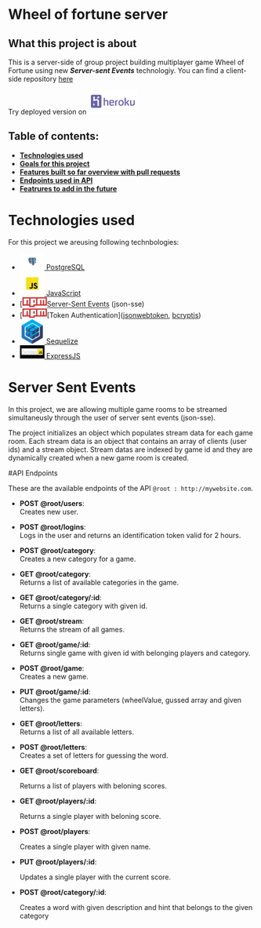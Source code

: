 # Wheel of fortune server
## What this project is about

This is a server-side of group project building multiplayer game Wheel of Fortune using new ***Server-sent Events*** technologiy. 
You can find a client-side repository [here](https://github.com/malanchito/wheel-of-fortune-client)

Try deployed version on [<img src="badges/heroku.png" width="100">](https://wheel-of-fortune-server.herokuapp.com/)

## Table of contents:

- **[Technologies used](#technologies-used)**
- **[Goals for this project](#goals-for-this-project)**
- **[Features built so far overview with pull requests](#features-built-so-far-overview-with-pull-requests)**
- **[Endpoints used in API](#endpoints-in-this-API)**
- **[Featrures to add in the future](#features-to-add-in-the-future)**

# Technologies used
For this project we areusing following technbologies:

* [<img src="badges/postgresql.png" width="50"> PostgreSQL](https://www.postgresql.org/)
* [<img src="badges/javascript-36f5949a45.png" width="50"> JavaScript](https://developer.mozilla.org/en-US/docs/Web/JavaScript)
* [<img src="badges/Npm-logo.svg" width="50">[Server-Sent Events](https://www.npmjs.com/package/json-sse) (json-sse)
* [<img src="badges/Npm-logo.svg" width="50">[Token Authentication]([jsonwebtoken](https://www.npmjs.com/package/jsonwebtoken), [bcryptjs](https://www.npmjs.com/package/bcryptjs))
* [<img src="badges/sequelize.png" width="50"> Sequelize](https://sequelize.org/)
* [<img src="badges/express.png" width="50"> ExpressJS](https://expressjs.com/)

# Server Sent Events

In this project, we are allowing multiple game rooms to be streamed simultaneusly through the user of server sent events (json-sse).

The project initializes an object which populates stream data for each game room. Each stream data is an object that contains an array of clients (user ids) and a stream object. Stream datas are indexed by game id and they are dynamically created when a new game room is created.

#API Endpoints

These are the available endpoints of the API `@root : http://mywebsite.com`.
* **POST @root/users**:  
    Creates new user.
* **POST @root/logins**:  
    Logs in the user and returns an identification token valid for 2 hours.
* **POST @root/category**:  
    Creates a new category for a game. 
* **GET @root/category**:  
    Returns a list of available categories in the game.
* **GET @root/category/:id**:  
    Returns a single category with given id.
* **GET @root/stream**:  
    Returns the stream of all games.
* **GET @root/game/:id**:  
    Returns single game with given id with belonging players and category.
* **POST @root/game**:  
    Creates a new game.
* **PUT @root/game/:id**:  
    Changes the game parameters (wheelValue, gussed array and given letters).
* **GET @root/letters**:  
    Returns a list of all available letters.
* **POST @root/letters**:  
    Creates a set of letters for guessing the word.
* **GET @root/scoreboard**:

    Returns a list of players with beloning scores.
* **GET @root/players/:id**:

    Returns a single player with beloning score.
* **POST @root/players**:

    Creates a single player with given name.
* **PUT @root/players/:id**:

    Updates a single player with the current score.
* **POST @root/category/:id**:

    Creates a word with given description and hint that belongs to the given category
